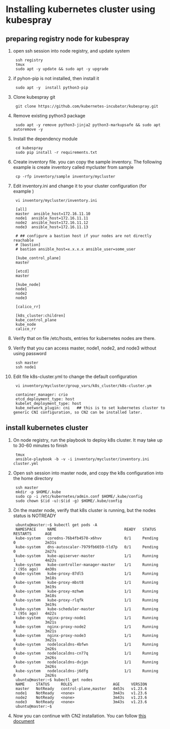# Installing kubernetes cluster using kubespray

## preparing registry node for kubespray

1. open ssh session into node registry, and update system 

        ssh registry
        tmux
        sudo apt -y update && sudo apt -y upgrade

2. if pyhon-pip is not installed, then install it

        sudo apt -y  install python3-pip

3. Clone kubespray git

        git clone https://github.com/kubernetes-incubator/kubespray.git

4. Remove existing python3 package

        sudo apt -y remove python3-jinja2 python3-markupsafe && sudo apt autoremove -y 

4. Install the dependency module 

        cd kubespray
        sudo pip install -r requirements.txt

5. Create inventory file. you can copy the sample inventory. The following example is create inventory called mycluster from sample

        cp -rfp inventory/sample inventory/mycluster

6. Edit inventory.ini and change it to your cluster configuration (for example )

        vi inventory/mycluster/inventory.ini

        [all]
        master  ansible_host=172.16.11.10 
        node1  ansible_host=172.16.11.11 
        node2  ansible_host=172.16.11.12
        node3  ansible_host=172.16.11.13

        # ## configure a bastion host if your nodes are not directly reachable
        # [bastion]
        # bastion ansible_host=x.x.x.x ansible_user=some_user

        [kube_control_plane]
        master

        [etcd]
        master

        [kube_node]
        node1
        node2
        node3

        [calico_rr]

        [k8s_cluster:children]
        kube_control_plane
        kube_node
        calico_rr

6. Verify that on file /etc/hosts, entries for kubernetes nodes are there.
7. Verify that you can access master, node1, node2, and node3 without using password

        ssh master
        ssh node1

7. Edit file k8s-cluster.yml to change the default configuration

        vi inventory/mycluster/group_vars/k8s_cluster/k8s-cluster.ym

        container_manager: crio
        etcd_deployment_type: host
        kubelet_deployment_type: host
        kube_network_plugin: cni   ## this is to set kubernetes cluster to generic CNI configuration, so CN2 can be installed later.

## install kubernetes cluster

1. On node registry, run the playbook to deploy k8s cluster. It may take up to 30-60 minutes to finish

        tmux
        ansible-playbook -b -v -i inventory/mycluster/inventory.ini cluster.yml

2. Open ssh session into master node, and copy the k8s configuration into the home directory

        ssh master
        mkdir -p $HOME/.kube
        sudo cp -i /etc/kubernetes/admin.conf $HOME/.kube/config
        sudo chown $(id -u):$(id -g) $HOME/.kube/config

3. On the master node, verify that k8s cluster is running, but the nodes status is NOTREADY

        
        ubuntu@master:~$ kubectl get pods -A
        NAMESPACE     NAME                              READY   STATUS    RESTARTS      AGE
        kube-system   coredns-76b4fb4578-x6hvv          0/1     Pending   0             2m31s
        kube-system   dns-autoscaler-7979fb6659-tld7p   0/1     Pending   0             2m27s
        kube-system   kube-apiserver-master             1/1     Running   1             4m22s
        kube-system   kube-controller-manager-master    1/1     Running   2 (95s ago)   4m30s
        kube-system   kube-proxy-87dl5                  1/1     Running   0             3m18s
        kube-system   kube-proxy-mbst8                  1/1     Running   0             3m19s
        kube-system   kube-proxy-mzhwm                  1/1     Running   0             3m18s
        kube-system   kube-proxy-rlqfk                  1/1     Running   0             3m19s
        kube-system   kube-scheduler-master             1/1     Running   2 (95s ago)   4m22s
        kube-system   nginx-proxy-node1                 1/1     Running   0             3m21s
        kube-system   nginx-proxy-node2                 1/1     Running   0             3m21s
        kube-system   nginx-proxy-node3                 1/1     Running   0             3m21s
        kube-system   nodelocaldns-4bfwn                1/1     Running   0             2m26s
        kube-system   nodelocaldns-cn77q                1/1     Running   0             2m26s
        kube-system   nodelocaldns-dvjgn                1/1     Running   0             2m26s
        kube-system   nodelocaldns-j6dfg                1/1     Running   0             2m26s
        ubuntu@master:~$ kubectl get nodes 
        NAME     STATUS     ROLES                  AGE     VERSION
        master   NotReady   control-plane,master   4m53s   v1.23.6
        node1    NotReady   <none>                 3m43s   v1.23.6
        node2    NotReady   <none>                 3m43s   v1.23.6
        node3    NotReady   <none>                 3m43s   v1.23.6
        ubuntu@master:~$ 


4. Now you can continue with CN2 installation. You can follow [this document](cn2_installation.md)



